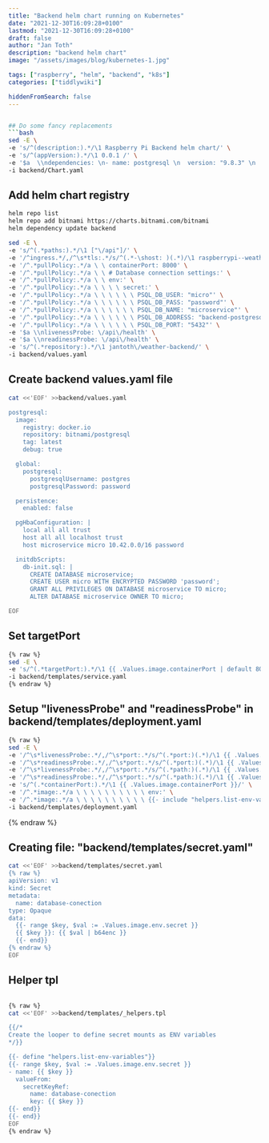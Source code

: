```yaml
---
title: "Backend helm chart running on Kubernetes"
date: "2021-12-30T16:09:28+0100"
lastmod: "2021-12-30T16:09:28+0100"
draft: false
author: "Jan Toth"
description: "backend helm chart"
image: "/assets/images/blog/kubernetes-1.jpg"

tags: ["raspberry", "helm", "backend", "k8s"]
categories: ["tiddlywiki"]

hiddenFromSearch: false
---
```


```bash

## Do some fancy replacements
```bash
sed -E \
-e 's/^(description:).*/\1 Raspberry Pi Backend helm chart/' \
-e 's/^(appVersion:).*/\1 0.0.1 /' \
-e '$a  \\ndependencies: \n- name: postgresql \n  version: "9.8.3" \n  repository: "https://charts.bitnami.com/bitnami" \n' \
-i backend/Chart.yaml
```

## Add helm chart registry

```bash
helm repo list
helm repo add bitnami https://charts.bitnami.com/bitnami
helm dependency update backend

sed -E \
-e 's/^(.*paths:).*/\1 ["\/api"]/' \
-e '/^ingress.*/,/^\s*tls:.*/s/^(.*-\shost: )(.*)/\1 raspberrypi--weather-monitoring/' \
-e '/^.*pullPolicy:.*/a \ \ containerPort: 8000' \
-e '/^.*pullPolicy:.*/a \ \ # Database connection settings:' \
-e '/^.*pullPolicy:.*/a \ \ env:' \
-e '/^.*pullPolicy:.*/a \ \ \ \ secret:' \
-e '/^.*pullPolicy:.*/a \ \ \ \ \ \ PSQL_DB_USER: "micro"' \
-e '/^.*pullPolicy:.*/a \ \ \ \ \ \ PSQL_DB_PASS: "password"' \
-e '/^.*pullPolicy:.*/a \ \ \ \ \ \ PSQL_DB_NAME: "microservice"' \
-e '/^.*pullPolicy:.*/a \ \ \ \ \ \ PSQL_DB_ADDRESS: "backend-postgresql"' \
-e '/^.*pullPolicy:.*/a \ \ \ \ \ \ PSQL_DB_PORT: "5432"' \
-e '$a \\nlivenessProbe: \/api\/health' \
-e '$a \\nreadinessProbe: \/api\/health' \
-e 's/^(.*repository:).*/\1 jantoth\/weather-backend/' \
-i backend/values.yaml
```


## Create backend values.yaml file

```bash
cat <<'EOF' >>backend/values.yaml

postgresql:
  image:
    registry: docker.io
    repository: bitnami/postgresql
    tag: latest
    debug: true

  global:
    postgresql:
      postgresqlUsername: postgres
      postgresqlPassword: password

  persistence:
    enabled: false

  pgHbaConfiguration: |
    local all all trust
    host all all localhost trust
    host microservice micro 10.42.0.0/16 password

  initdbScripts:
    db-init.sql: |
      CREATE DATABASE microservice;
      CREATE USER micro WITH ENCRYPTED PASSWORD 'password';
      GRANT ALL PRIVILEGES ON DATABASE microservice TO micro;
      ALTER DATABASE microservice OWNER TO micro;

EOF
```

## Set targetPort 

```bash
{% raw %}
sed -E \
-e 's/^(.*targetPort:).*/\1 {{ .Values.image.containerPort | default 80 }}/' \
-i backend/templates/service.yaml
{% endraw %}
```



## Setup "livenessProbe" and "readinessProbe" in backend/templates/deployment.yaml

```bash
{% raw %}
sed -E \
-e '/^\s*livenessProbe:.*/,/^\s*port:.*/s/^(.*port:)(.*)/\1 {{ .Values.image.containerPort | default "http" }}/' \
-e '/^\s*readinessProbe:.*/,/^\s*port:.*/s/^(.*port:)(.*)/\1 {{ .Values.image.containerPort | default "http" }}/' \
-e '/^\s*livenessProbe:.*/,/^\s*port:.*/s/^(.*path:)(.*)/\1 {{ .Values.livenessProbe | default "\/" }}/' \
-e '/^\s*readinessProbe:.*/,/^\s*port:.*/s/^(.*path:)(.*)/\1 {{ .Values.readinessProbe | default "\/" }}/' \
-e 's/^(.*containerPort:).*/\1 {{ .Values.image.containerPort }}/' \
-e '/^.*image:.*/a \ \ \ \ \ \ \ \ \ \ env:' \
-e '/^.*image:.*/a \ \ \ \ \ \ \ \ \ \ {{- include "helpers.list-env-variables" . | indent 10 }}' \
-i backend/templates/deployment.yaml
```
{% endraw %}

## Creating file: "backend/templates/secret.yaml"

```bash
cat <<'EOF' >>backend/templates/secret.yaml
{% raw %}
apiVersion: v1
kind: Secret
metadata:
  name: database-conection
type: Opaque
data:
  {{- range $key, $val := .Values.image.env.secret }}
  {{ $key }}: {{ $val | b64enc }}
  {{- end}}
{% endraw %}
EOF
```


## Helper tpl

```bash

{% raw %}
cat <<'EOF' >>backend/templates/_helpers.tpl

{{/*
Create the looper to define secret mounts as ENV variables
*/}}

{{- define "helpers.list-env-variables"}}
{{- range $key, $val := .Values.image.env.secret }}
- name: {{ $key }}
  valueFrom:
    secretKeyRef:
      name: database-conection
      key: {{ $key }}
{{- end}}
{{- end}}
EOF
{% endraw %}
```
